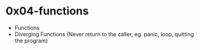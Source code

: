 # 0x04-functions
- Functions
- Diverging Functions (Never return to the caller, eg. panic, loop, quitting the program)
